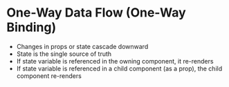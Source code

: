 # One-Way Data Flow (One-Way Binding)

* Changes in props or state cascade downward
* State is the single source of truth
* If state variable is referenced in the owning component, it re-renders
* If state variable is referenced in a child component (as a prop), the child component re-renders
